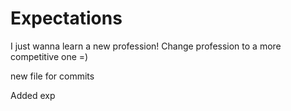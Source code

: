 # Expectations
I just wanna learn a new profession! 
Change profession to a more competitive one =)
 

 new file for commits

 Added exp
 